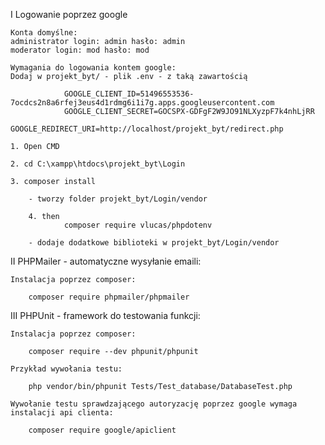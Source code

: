 I Logowanie poprzez google

    Konta domyślne:
    administrator login: admin hasło: admin
    moderator login: mod hasło: mod

    Wymagania do logowania kontem google:
    Dodaj w projekt_byt/ - plik .env - z taką zawartością

    			GOOGLE_CLIENT_ID=51496553536-7ocdcs2n8a6rfej3eus4d1rdmg6i1i7g.apps.googleusercontent.com
    			GOOGLE_CLIENT_SECRET=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
    			GOOGLE_REDIRECT_URI=http://localhost/projekt_byt/redirect.php

    1. Open CMD

    2. cd C:\xampp\htdocs\projekt_byt\Login

    3. composer install

    	- tworzy folder projekt_byt/Login/vendor

    	4. then
    			composer require vlucas/phpdotenv

    	- dodaje dodatkowe biblioteki w projekt_byt/Login/vendor

II PHPMailer - automatyczne wysyłanie emaili:

    Instalacja poprzez composer:

        composer require phpmailer/phpmailer

III PHPUnit - framework do testowania funkcji:

    Instalacja poprzez composer:

        composer require --dev phpunit/phpunit

    Przykład wywołania testu:

        php vendor/bin/phpunit Tests/Test_database/DatabaseTest.php

    Wywołanie testu sprawdzającego autoryzację poprzez google wymaga instalacji api clienta:

        composer require google/apiclient
